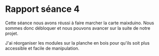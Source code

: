 # Rapport séance 4

Cette séance nous avons réussi à faire marcher la carte maixduino. Nous sommes donc débloquer et nous pouvons avancer sur la suite de notre projet.

J'ai réorganiser les modules sur la planche en bois pour qu'ils soit plus accessible et facile de manipulation.
